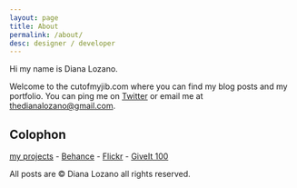 ```yaml
---
layout: page
title: About
permalink: /about/
desc: designer / developer
---
```


Hi my name is Diana Lozano.

Welcome to the cutofmyjib.com where you can find my blog posts and my portfolio. You can ping me on [Twitter](http://twitter.com/bossigner) or email me at [thedianalozano@gmail.com](mailto:thedianalozano@gmail.com).

## Colophon

[<abbr title="cutofmyjib projects">my projects</abbr>](http://cutofmyjib.github.io/projects) -
[Behance](http://www.behance.net/dianalozano) -
[Flickr](https://www.flickr.com/photos/alltomorrowsconcerts/sets) -
[GiveIt 100](https://giveit100.com/@wurlitzerlove/jthibo)

All posts are &copy; Diana Lozano all rights reserved.
